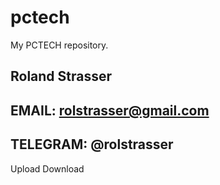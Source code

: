 # pctech
 My PCTECH repository.

## Roland Strasser
## EMAIL: rolstrasser@gmail.com
## TELEGRAM: @rolstrasser

Upload
Download


 
